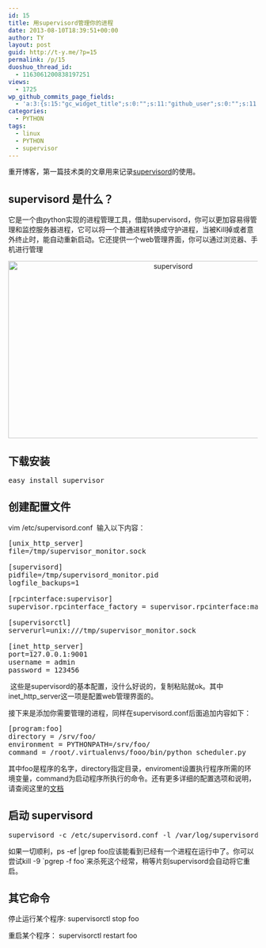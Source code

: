 ```yaml
---
id: 15
title: 用supervisord管理你的进程
date: 2013-08-10T18:39:51+00:00
author: TY
layout: post
guid: http://t-y.me/?p=15
permalink: /p/15
duoshuo_thread_id:
  - 1163061200838197251
views:
  - 1725
wp_github_commits_page_fields:
  - 'a:3:{s:15:"gc_widget_title";s:0:"";s:11:"github_user";s:0:"";s:11:"github_repo";s:0:"";}'
categories:
  - PYTHON
tags:
  - linux
  - PYTHON
  - supervisor
---
```

重开博客，第一篇技术类的文章用来记录<a href="http://supervisord.org/" target="_blank">supervisord</a>的使用。

## supervisord 是什么？
  


它是一个由python实现的进程管理工具，借助supervisord，你可以更加容易得管理和监控服务器进程，它可以将一个普通进程转换成守护进程，当被Kill掉或者意外终止时，能自动重新启动。它还提供一个web管理界面，你可以通过浏览器、手机进行管理

<p style="text-align:center;">
  <a href="http://t-y.me/wp-content/uploads/2013/08/QQ20130810-8.png"><img class=" wp-image-22 aligncenter" alt="supervisord" src="http://t-y.me/wp-content/uploads/2013/08/QQ20130810-8-650x358.png" width="650" height="358" srcset="https://t-y.me/wp-content/uploads/2013/08/QQ20130810-8-650x358.png 650w, https://t-y.me/wp-content/uploads/2013/08/QQ20130810-8-624x344.png 624w, https://t-y.me/wp-content/uploads/2013/08/QQ20130810-8.png 917w" sizes="(max-width: 650px) 100vw, 650px" /></a>
</p>

<h2 style="text-align:left;">
  下载安装<br />
</h2>



<pre class="prettyprint lang-bsh">easy_install supervisor</pre>



<h2 style="text-align:left;">
  创建配置文件<br />
</h2>

vim /etc/supervisord.conf &nbsp;输入以下内容： 



<pre class="prettyprint lang-bsh">[unix_http_server]
file=/tmp/supervisor_monitor.sock

[supervisord]
pidfile=/tmp/supervisord_monitor.pid
logfile_backups=1

[rpcinterface:supervisor]
supervisor.rpcinterface_factory = supervisor.rpcinterface:make_main_rpcinterface

[supervisorctl]
serverurl=unix:///tmp/supervisor_monitor.sock

[inet_http_server]
port=127.0.0.1:9001
username = admin
password = 123456</pre>



&nbsp;这些是supervisord的基本配置，没什么好说的，复制粘贴就ok。其中inet\_http\_server这一项是配置web管理界面的。
  
接下来是添加你需要管理的进程，同样在supervisord.conf后面追加内容如下： 



<pre class="prettyprint lang-bsh">[program:foo]
directory = /srv/foo/
environment = PYTHONPATH=/srv/foo/
command = /root/.virtualenvs/fooo/bin/python scheduler.py</pre>



其中foo是程序的名字，directory指定目录，enviroment设置执行程序所需的环境变量，command为启动程序所执行的命令。还有更多详细的配置选项和说明，请查阅这里的<a href="http://supervisord.org/configuration.html#program-x-section-settings" target="_blank">文档</a> 

## 启动 supervisord
  




<pre class="prettyprint lang-bsh">supervisord -c /etc/supervisord.conf -l /var/log/supervisord.log</pre>



如果一切顺利，ps -ef |grep foo应该能看到已经有一个进程在运行中了。你可以尝试kill -9 \`pgrep -f foo\`来杀死这个经常，稍等片刻supervisord会自动将它重启。 

## 其它命令
  


停止运行某个程序: supervisorctl stop foo 

重启某个程序： supervisorctl restart foo
